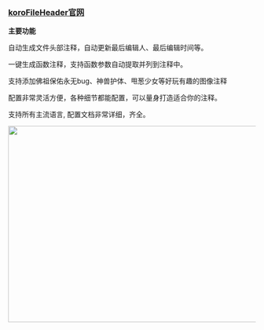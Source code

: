 
### <a href="https://marketplace.visualstudio.com/items?itemName=OBKoro1.korofileheader" target="_blank">koroFileHeader官网</a>

**主要功能**

自动生成文件头部注释，自动更新最后编辑人、最后编辑时间等。

一键生成函数注释，支持函数参数自动提取并列到注释中。

支持添加佛祖保佑永无bug、神兽护体、甩葱少女等好玩有趣的图像注释

配置非常灵活方便，各种细节都能配置，可以量身打造适合你的注释。

支持所有主流语言, 配置文档非常详细，齐全。

<img src="/docs-files/vscode-plugin/koro-file-header/example.gif" width="800" height="400" />